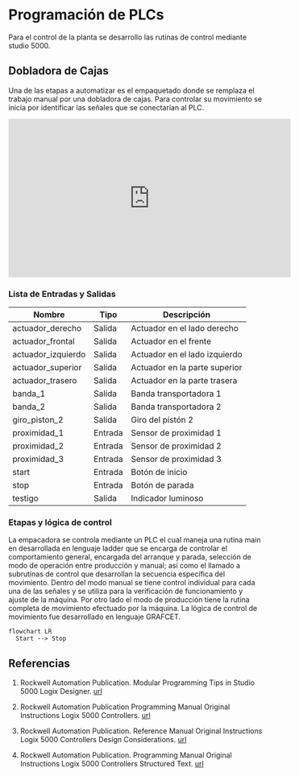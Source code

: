 # Programación de PLCs

Para el control de la planta se desarrollo las rutinas de control mediante studio 5000.

## Dobladora de Cajas

Una de las etapas a automatizar es el empaquetado donde se remplaza el trabajo manual por una dobladora de cajas. Para controlar su movimiento se inicia por identificar las señales que se conectarían al PLC.

<iframe width="560" height="315" src="https://www.youtube.com/embed/OOryg0T-8Ps?si=zwQEkovh5ce04zeW" title="YouTube video player" frameborder="0" allow="accelerometer; autoplay; clipboard-write; encrypted-media; gyroscope; picture-in-picture; web-share" referrerpolicy="strict-origin-when-cross-origin" allowfullscreen></iframe>


### Lista de Entradas y Salidas 

|      Nombre            |      Tipo      |      Descripción                     |
|------------------------|----------------|--------------------------------------|
|      actuador_derecho  |      Salida    |      Actuador en el lado derecho     |
|      actuador_frontal  |      Salida    |      Actuador en el frente           |
|      actuador_izquierdo|      Salida    |      Actuador en el lado izquierdo   |
|      actuador_superior |      Salida    |      Actuador en la parte superior   |
|      actuador_trasero  |      Salida    |      Actuador en la parte trasera    |
|      banda_1           |      Salida    |      Banda transportadora 1          |
|      banda_2           |      Salida    |      Banda transportadora 2          |
|      giro_piston_2     |      Salida    |      Giro del pistón 2               |
|      proximidad_1      |      Entrada   |      Sensor de proximidad 1          |
|      proximidad_2      |      Entrada   |      Sensor de proximidad 2          |
|      proximidad_3      |      Entrada   |      Sensor de proximidad 3          |
|      start             |      Entrada   |      Botón de inicio                 |
|      stop              |      Entrada   |      Botón de parada                 |
|      testigo           |      Salida    |      Indicador luminoso              |

### Etapas y lógica de control

La empacadora se controla mediante un PLC el cual maneja una rutina main en desarrollada en lenguaje ladder que se encarga de controlar el comportamiento general, encargada del arranque y parada, selección de modo de operación entre producción y manual; así como el llamado a subrutinas de control que desarrollan la secuencia específica del movimiento. Dentro del modo manual se tiene control individual para cada una de las señales y se utiliza para la verificación de funcionamiento y ajuste de la máquina. Por otro lado el modo de producción tiene la rutina completa de movimiento efectuado por la máquina. La lógica de control de movimiento fue desarrollado en lenguaje GRAFCET.

```
flowchart LR
  Start --> Stop

```

## Referencias

1. Rockwell Automation Publication. Modular Programming Tips in Studio 5000 Logix Designer. [url](https://literature.rockwellautomation.com/idc/groups/literature/documents/wp/9324-wp007_-en-p.pdf)

2. Rockwell Automation Publication Programming Manual Original Instructions Logix 5000 Controllers. [url](https://literature.rockwellautomation.com/idc/groups/literature/documents/pm/1756-pm006_-en-p.pdf)

3. Rockwell Automation Publication. Reference Manual Original Instructions Logix 5000 Controllers Design Considerations. [url](https://literature.rockwellautomation.com/idc/groups/literature/documents/rm/1756-rm094_-en-p.pdf)
4. Rockwell Automation Publication. Programming Manual Original Instructions Logix 5000 Controllers Structured Text. [url](https://literature.rockwellautomation.com/idc/groups/literature/documents/pm/1756-pm007_-en-p.pdf)